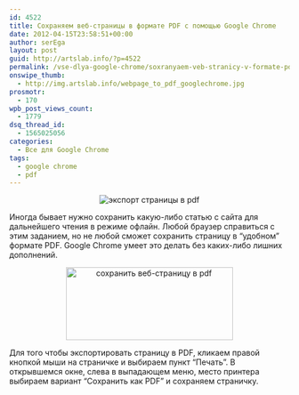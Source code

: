 ```yaml
---
id: 4522
title: Сохраняем веб-страницы в формате PDF с помощью Google Сhrome
date: 2012-04-15T23:58:51+00:00
author: serEga
layout: post
guid: http://artslab.info/?p=4522
permalink: /vse-dlya-google-chrome/soxranyaem-veb-stranicy-v-formate-pdf-s-pomoshhyu-google-shrome/
onswipe_thumb:
  - http://img.artslab.info/webpage_to_pdf_googlechrome.jpg
prosmotr:
  - 170
wpb_post_views_count:
  - 1779
dsq_thread_id:
  - 1565025056
categories:
  - Все для Google Chrome
tags:
  - google chrome
  - pdf
---
```

<center>
  <img src="http://img.artslab.info/webpage_to_pdf_googlechrome.jpg" alt="экспорт страницы в pdf" title="webpage_to_pdf_googlechrome" class="aligncenter size-medium wp-image-4524" srcset="http://img.artslab.info/webpage_to_pdf_googlechrome.jpg 356w, http://img.artslab.info/webpage_to_pdf_googlechrome-300x168.jpg 300w" sizes="(max-width: 356px) 100vw, 356px" />
</center>

Иногда бывает нужно сохранить какую-либо статью с сайта для дальнейшего чтения в режиме офлайн. Любой браузер справиться с этим заданием, но не любой сможет сохранить страницу в &#8220;удобном&#8221; формате PDF. Google Chrome умеет это делать без каких-либо лишних дополнений.

<center>
  <a href="http://img.artslab.info/save_as_pdf.jpg"><img src="http://img.artslab.info/save_as_pdf-300x131.jpg" alt="сохранить веб-страницу в pdf" title="save_as_pdf" width="300" height="131" class="aligncenter size-medium wp-image-4523" srcset="http://img.artslab.info/save_as_pdf-300x131.jpg 300w, http://img.artslab.info/save_as_pdf.jpg 1015w" sizes="(max-width: 300px) 100vw, 300px" /></a>
</center>

Для того чтобы экспортировать страницу в PDF, кликаем правой кнопкой мыши на страничке и выбираем пункт &#8220;Печать&#8221;. В открывшемся окне, слева в выпадающем меню, место принтера выбираем вариант &#8220;Сохранить как PDF&#8221; и сохраняем страничку.